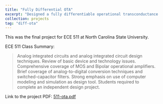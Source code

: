 ```yaml
---
title: "Fully Differential OTA"
excerpt: "Designed a fully differentiable operational transconductance amplifier (OTA) to within the required specifications.<br/><img src='/images/projects/511_project_thumbnail.png'>"
collection: projects
tag: "diff-ota"
---
```


This was the final project for ECE 511 at North Carolina State University.

ECE 511 Class Summary:
>Analog integrated circuits and analog integrated circuit design techniques. Review of basic device and technology issues. Comprehensive coverage of MOS and Bipolar operational amplifiers. Brief coverage of analog-to-digital conversion techniques and switched-capacitor filters. Strong emphasis on use of computer modeling and simulation as design tool. Students required to complete an independent design project.

Link to the project PDF: <a href="../../files/511-ota.pdf" target="_blank" title="511-ota.pdf">511-ota.pdf</a>
